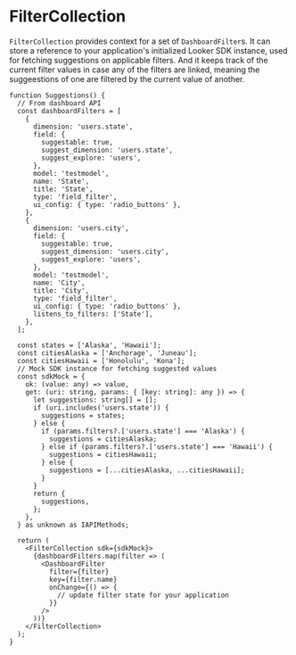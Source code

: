# FilterCollection

`FilterCollection` provides context for a set of `DashboardFilter`s.
It can store a reference to your application's initialized Looker SDK instance,
used for fetching suggestions on applicable filters.
And it keeps track of the current filter values in case any of the filters are linked,
meaning the suggeestions of one are filtered by the current value of another.

```tsx
function Suggestions() {
  // From dashboard API
  const dashboardFilters = [
    {
      dimension: 'users.state',
      field: {
        suggestable: true,
        suggest_dimension: 'users.state',
        suggest_explore: 'users',
      },
      model: 'testmodel',
      name: 'State',
      title: 'State',
      type: 'field_filter',
      ui_config: { type: 'radio_buttons' },
    },
    {
      dimension: 'users.city',
      field: {
        suggestable: true,
        suggest_dimension: 'users.city',
        suggest_explore: 'users',
      },
      model: 'testmodel',
      name: 'City',
      title: 'City',
      type: 'field_filter',
      ui_config: { type: 'radio_buttons' },
      listens_to_filters: ['State'],
    },
  ];

  const states = ['Alaska', 'Hawaii'];
  const citiesAlaska = ['Anchorage', 'Juneau'];
  const citiesHawaii = ['Honolulu', 'Kona'];
  // Mock SDK instance for fetching suggested values
  const sdkMock = {
    ok: (value: any) => value,
    get: (uri: string, params: { [key: string]: any }) => {
      let suggestions: string[] = [];
      if (uri.includes('users.state')) {
        suggestions = states;
      } else {
        if (params.filters?.['users.state'] === 'Alaska') {
          suggestions = citiesAlaska;
        } else if (params.filters?.['users.state'] === 'Hawaii') {
          suggestions = citiesHawaii;
        } else {
          suggestions = [...citiesAlaska, ...citiesHawaii];
        }
      }
      return {
        suggestions,
      };
    },
  } as unknown as IAPIMethods;

  return (
    <FilterCollection sdk={sdkMock}>
      {dashboardFilters.map(filter => (
        <DashboardFilter
          filter={filter}
          key={filter.name}
          onChange={() => {
            // update filter state for your application
          }}
        />
      ))}
    </FilterCollection>
  );
}
```
